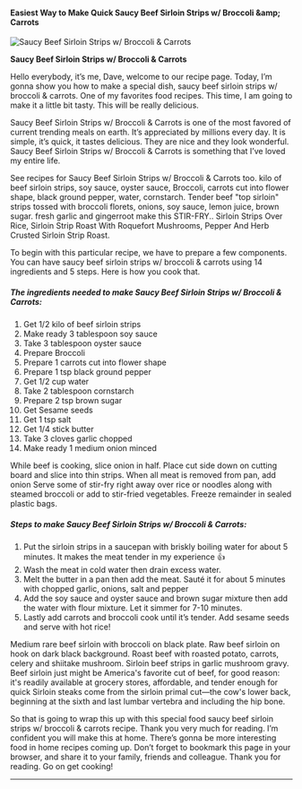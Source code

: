             

#### Easiest Way to Make Quick Saucy Beef Sirloin Strips w/ Broccoli &amp;amp; Carrots

![Saucy Beef Sirloin Strips w/ Broccoli &amp; Carrots](https://img-global.cpcdn.com/recipes/b99c01c9e46065f0/751x532cq70/saucy-beef-sirloin-strips-w-broccoli-carrots-recipe-main-photo.jpg)

**Saucy Beef Sirloin Strips w/ Broccoli &amp; Carrots**

Hello everybody, it’s me, Dave, welcome to our recipe page. Today, I’m gonna show you how to make a special dish, saucy beef sirloin strips w/ broccoli & carrots. One of my favorites food recipes. This time, I am going to make it a little bit tasty. This will be really delicious.

Saucy Beef Sirloin Strips w/ Broccoli & Carrots is one of the most favored of current trending meals on earth. It’s appreciated by millions every day. It is simple, it’s quick, it tastes delicious. They are nice and they look wonderful. Saucy Beef Sirloin Strips w/ Broccoli & Carrots is something that I’ve loved my entire life.

See recipes for Saucy Beef Sirloin Strips w/ Broccoli & Carrots too. kilo of beef sirloin strips, soy sauce, oyster sauce, Broccoli, carrots cut into flower shape, black ground pepper, water, cornstarch. Tender beef "top sirloin" strips tossed with broccoli florets, onions, soy sauce, lemon juice, brown sugar. fresh garlic and gingerroot make this STIR-FRY.. Sirloin Strips Over Rice, Sirloin Strip Roast With Roquefort Mushrooms, Pepper And Herb Crusted Sirloin Strip Roast.

To begin with this particular recipe, we have to prepare a few components. You can have saucy beef sirloin strips w/ broccoli & carrots using 14 ingredients and 5 steps. Here is how you cook that.

##### The ingredients needed to make Saucy Beef Sirloin Strips w/ Broccoli & Carrots:

1.  Get 1/2 kilo of beef sirloin strips
2.  Make ready 3 tablespoon soy sauce
3.  Take 3 tablespoon oyster sauce
4.  Prepare Broccoli
5.  Prepare 1 carrots cut into flower shape
6.  Prepare 1 tsp black ground pepper
7.  Get 1/2 cup water
8.  Take 2 tablespoon cornstarch
9.  Prepare 2 tsp brown sugar
10.  Get Sesame seeds
11.  Get 1 tsp salt
12.  Get 1/4 stick butter
13.  Take 3 cloves garlic chopped
14.  Make ready 1 medium onion minced

While beef is cooking, slice onion in half. Place cut side down on cutting board and slice into thin strips. When all meat is removed from pan, add onion Serve some of stir-fry right away over rice or noodles along with steamed broccoli or add to stir-fried vegetables. Freeze remainder in sealed plastic bags.

##### Steps to make Saucy Beef Sirloin Strips w/ Broccoli & Carrots:

1.  Put the sirloin strips in a saucepan with briskly boiling water for about 5 minutes. It makes the meat tender in my experience 👍
2.  Wash the meat in cold water then drain excess water.
3.  Melt the butter in a pan then add the meat. Sauté it for about 5 minutes with chopped garlic, onions, salt and pepper
4.  Add the soy sauce and oyster sauce and brown sugar mixture then add the water with flour mixture. Let it simmer for 7-10 minutes.
5.  Lastly add carrots and broccoli cook until it’s tender. Add sesame seeds and serve with hot rice!

Medium rare beef sirloin with broccoli on black plate. Raw beef sirloin on hook on dark black background. Roast beef with roasted potato, carrots, celery and shiitake mushroom. Sirloin beef strips in garlic mushroom gravy. Beef sirloin just might be America's favorite cut of beef, for good reason: it's readily available at grocery stores, affordable, and tender enough for quick Sirloin steaks come from the sirloin primal cut—the cow's lower back, beginning at the sixth and last lumbar vertebra and including the hip bone.

So that is going to wrap this up with this special food saucy beef sirloin strips w/ broccoli & carrots recipe. Thank you very much for reading. I’m confident you will make this at home. There’s gonna be more interesting food in home recipes coming up. Don’t forget to bookmark this page in your browser, and share it to your family, friends and colleague. Thank you for reading. Go on get cooking!

* * *